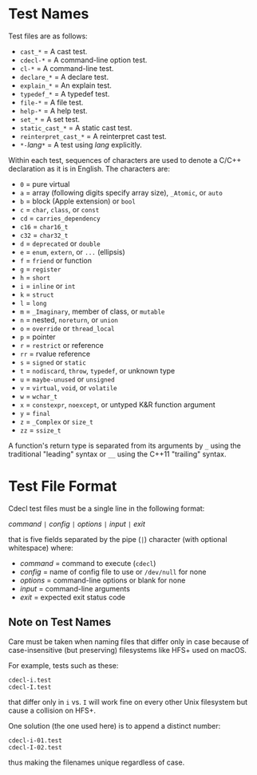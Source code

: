 Test Names
==========

Test files are as follows:

+ `cast_*`             = A cast test.
+ `cdecl-*`            = A command-line option test.
+ `cl-*`               = A command-line test.
+ `declare_*`          = A declare test.
+ `explain_*`          = An explain test.
+ `typedef_*`          = A typedef test.
+ `file-*`             = A file test.
+ `help-*`             = A help test.
+ `set_*`              = A set test.
+ `static_cast_*`      = A static cast test.
+ `reinterpret_cast_*` = A reinterpret cast test.
+ `*-`*lang*`*`        = A test using *lang* explicitly.

Within each test, sequences of characters are used to denote a C/C++
declaration as it is in English.
The characters are:

+ `0` = pure virtual
+ `a` = array (following digits specify array size), `_Atomic`, or `auto`
+ `b` = block (Apple extension) or `bool`
+ `c` = `char`, `class`,  or `const`
+ `cd` = `carries_dependency`
+ `c16` = `char16_t`
+ `c32` = `char32_t`
+ `d` = `deprecated` or `double`
+ `e` = `enum`, `extern`, or `...` (ellipsis)
+ `f` = `friend` or function
+ `g` = `register`
+ `h` = `short`
+ `i` = `inline` or `int`
+ `k` = `struct`
+ `l` = `long`
+ `m` = `_Imaginary`, member of class, or `mutable`
+ `n` = nested, `noreturn`, or `union`
+ `o` = `override` or `thread_local`
+ `p` = pointer
+ `r` = `restrict` or reference
+ `rr` = rvalue reference
+ `s` = `signed` or `static`
+ `t` = `nodiscard`, `throw`, `typedef`, or unknown type
+ `u` = `maybe-unused` or `unsigned`
+ `v` = `virtual`, `void`, or `volatile`
+ `w` = `wchar_t`
+ `x` = `constexpr`, `noexcept`,  or untyped K&R function argument
+ `y` = `final`
+ `z` = `_Complex` or `size_t`
+ `zz` = `ssize_t`

A function's return type is separated from its arguments by `_`
using the traditional "leading" syntax
or `__` using the C++11 "trailing" syntax.

Test File Format
================

Cdecl test files must be a single line in the following format:

*command* `|` *config* `|` *options* `|` *input* `|` *exit*

that is five fields separated by the pipe (`|`) character
(with optional whitespace)
where:

+ *command* = command to execute (`cdecl`)
+ *config*  = name of config file to use or `/dev/null` for none
+ *options* = command-line options or blank for none
+ *input*   = command-line arguments
+ *exit*    = expected exit status code

Note on Test Names
------------------

Care must be taken when naming files that differ only in case
because of case-insensitive (but preserving) filesystems like HFS+
used on macOS.

For example, tests such as these:

    cdecl-i.test
    cdecl-I.test

that differ only in `i` vs. `I` will work fine on every other Unix filesystem
but cause a collision on HFS+.

One solution (the one used here) is to append a distinct number:

    cdecl-i-01.test
    cdecl-I-02.test

thus making the filenames unique regardless of case.
